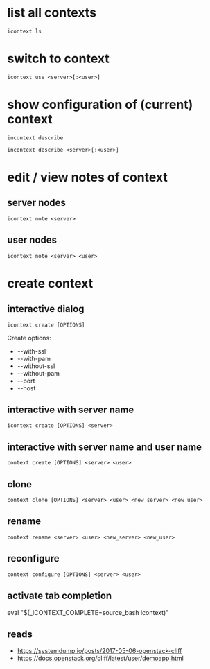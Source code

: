 # list all contexts
```
icontext ls
```

# switch to context
```
icontext use <server>[:<user>]
```

# show configuration of (current) context
```
incontext describe
```

```
incontext describe <server>[:<user>]
```

# edit / view notes of context
## server nodes
```
icontext note <server>
```
## user nodes
```
icontext note <server> <user>
```

# create context
## interactive dialog
```
icontext create [OPTIONS]
```

Create options:
* --with-ssl
* --with-pam
* --without-ssl
* --without-pam
* --port <PORT>
* --host <SERVER>

## interactive with server name
```
icontext create [OPTIONS] <server>
```

## interactive with server name and user name
```
context create [OPTIONS] <server> <user>
```

## clone
```
context clone [OPTIONS] <server> <user> <new_server> <new_user>
```

## rename
```
context rename <server> <user> <new_server> <new_user>
```

## reconfigure
```
context configure [OPTIONS] <server> <user>
```

## activate tab completion
eval "$(_ICONTEXT_COMPLETE=source_bash icontext)"

## reads
* https://systemdump.io/posts/2017-05-06-openstack-cliff
* https://docs.openstack.org/cliff/latest/user/demoapp.html

